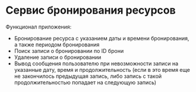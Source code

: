 # Сервис бронирования ресурсов

Функционал приложения:
- Бронирование ресурса с указанием даты и времени бронирования, а также периодом бронирования
- Поиск записи о бронировании по ID брони
- Удаление записи о бронировании
- Вывод сообщения пользователю при невозможности записи на указанные дату, время и продолжительность (если в это время еще не закончилось предыдущая запись, либо запись с такой продолжительностью попадает на следующую запись)

